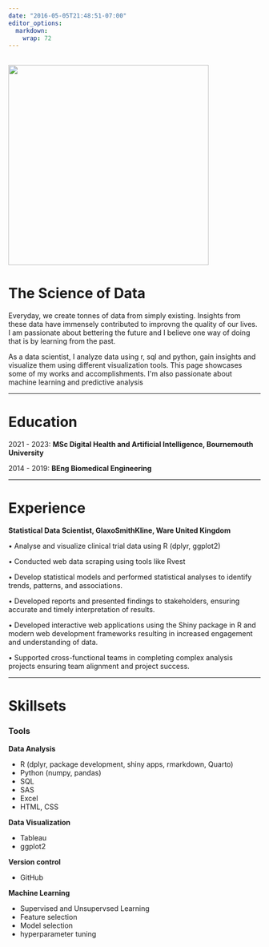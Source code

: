 ```yaml
---
date: "2016-05-05T21:48:51-07:00"
editor_options: 
  markdown: 
    wrap: 72
---
```


<br>

<img src="/images/IMG_2432.jpg" width="400"/>

# The Science of Data

Everyday, we create tonnes of data from simply existing. Insights from these data have immensely contributed to improvng the quality of our lives. I am passionate about bettering the future and I believe one way of doing that is by learning from the past. 

As a data scientist, I analyze data using r, sql and python, gain insights and visualize them using different visualization tools. This page showcases some of my works and accomplishments. I'm also passionate about machine learning and predictive analysis

<hr>

# Education

2021 - 2023: **MSc Digital Health and Artificial Intelligence,
Bournemouth University**

2014 - 2019: **BEng Biomedical Engineering**

<hr>

# Experience

**Statistical Data Scientist, GlaxoSmithKline, Ware United Kingdom**

• Analyse and visualize clinical trial data using R (dplyr, ggplot2)

• Conducted web data scraping using tools like Rvest

• Develop statistical models and performed statistical analyses to
identify trends, patterns, and associations.

• Developed reports and presented findings to stakeholders, ensuring
accurate and timely interpretation of results.

• Developed interactive web applications using the Shiny package in R
and modern web development frameworks resulting in increased engagement
and understanding of data.

• Supported cross-functional teams in completing complex analysis
projects ensuring team alignment and project success.

<hr>

# Skillsets

### Tools

**Data Analysis**

-   R (dplyr, package development, shiny apps, rmarkdown, Quarto)
-   Python (numpy, pandas)
-   SQL
-   SAS
-   Excel
-   HTML, CSS

**Data Visualization**

-   Tableau
-   ggplot2

**Version control**

-   GitHub

**Machine Learning**

-   Supervised and Unsupervsed Learning
-   Feature selection
-   Model selection
-   hyperparameter tuning
